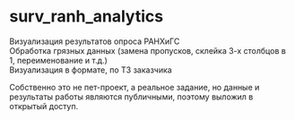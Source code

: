 # surv_ranh_analytics
Визуализация результатов опроса РАНХиГС  
Обработка грязных данных (замена пропусков, склейка 3-х столбцов в 1, переименование и т.д.)  
Визуализация в формате, по ТЗ заказчика  

Собственно это не пет-проект, а реальное задание, но данные и результаты работы являются публичными, поэтому выложил в открытый доступ.

